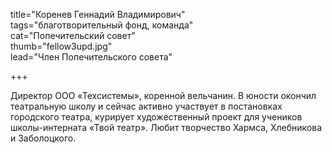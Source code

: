 title="Коренев Геннадий Владимирович"  
tags="благотворительный фонд, команда"  
cat="Попечительский совет"  
thumb="fellow3upd.jpg"  
lead="Член Попечительского совета"

+++

Директор ООО «Техсистемы», коренной вельчанин. В юности окончил театральную школу и сейчас активно участвует в постановках городского театра, курирует художественный проект для учеников школы-интерната «Твой театр». Любит творчество Хармса, Хлебникова и Заболоцкого. 
